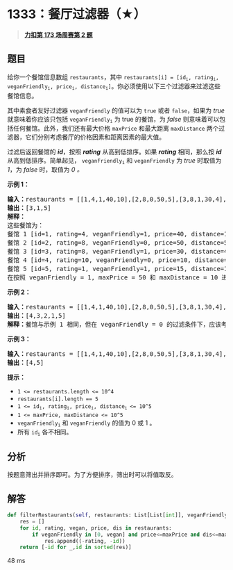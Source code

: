 # 1333：餐厅过滤器（★）


> <u>**[力扣第 173 场周赛第 2 题](https://leetcode.cn/problems/filter-restaurants-by-vegan-friendly-price-and-distance/)**</u>

## 题目

<p>给你一个餐馆信息数组 <code>restaurants</code>，其中  <code>restaurants[i] = [id<sub>i</sub>, rating<sub>i</sub>, veganFriendly<sub>i</sub>, price<sub>i</sub>, distance<sub>i</sub>]</code>。你必须使用以下三个过滤器来过滤这些餐馆信息。</p>

<p>其中素食者友好过滤器 <code>veganFriendly</code> 的值可以为 <code>true</code> 或者 <code>false</code>，如果为 <em>true</em> 就意味着你应该只包括 <code>veganFriendly<sub>i</sub></code> 为 true 的餐馆，为 <em>false</em> 则意味着可以包括任何餐馆。此外，我们还有最大价格 <code>maxPrice</code> 和最大距离 <code>maxDistance</code> 两个过滤器，它们分别考虑餐厅的价格因素和距离因素的最大值。</p>

<p>过滤后返回餐馆的 <strong><em>id</em></strong>，按照 <em><strong>rating</strong></em> 从高到低排序。如果 <em><strong>rating</strong></em> 相同，那么按 <em><strong>id</strong></em> 从高到低排序。简单起见， <code>veganFriendly<sub>i</sub></code> 和 <code>veganFriendly</code> 为 <em>true</em> 时取值为 <em>1</em>，为 <em>false</em> 时，取值为 <em>0 。</em></p>



<p><strong>示例 1：</strong></p>

<pre><strong>输入：</strong>restaurants = [[1,4,1,40,10],[2,8,0,50,5],[3,8,1,30,4],[4,10,0,10,3],[5,1,1,15,1]], veganFriendly = 1, maxPrice = 50, maxDistance = 10
<strong>输出：</strong>[3,1,5]
<strong>解释：
</strong>这些餐馆为：
餐馆 1 [id=1, rating=4, veganFriendly=1, price=40, distance=10]
餐馆 2 [id=2, rating=8, veganFriendly=0, price=50, distance=5]
餐馆 3 [id=3, rating=8, veganFriendly=1, price=30, distance=4]
餐馆 4 [id=4, rating=10, veganFriendly=0, price=10, distance=3]
餐馆 5 [id=5, rating=1, veganFriendly=1, price=15, distance=1]
在按照 veganFriendly = 1, maxPrice = 50 和 maxDistance = 10 进行过滤后，我们得到了餐馆 3, 餐馆 1 和 餐馆 5（按评分从高到低排序）。
</pre>

<p><strong>示例 2：</strong></p>

<pre><strong>输入：</strong>restaurants = [[1,4,1,40,10],[2,8,0,50,5],[3,8,1,30,4],[4,10,0,10,3],[5,1,1,15,1]], veganFriendly = 0, maxPrice = 50, maxDistance = 10
<strong>输出：</strong>[4,3,2,1,5]
<strong>解释：</strong>餐馆与示例 1 相同，但在 veganFriendly = 0 的过滤条件下，应该考虑所有餐馆。
</pre>

<p><strong>示例 3：</strong></p>

<pre><strong>输入：</strong>restaurants = [[1,4,1,40,10],[2,8,0,50,5],[3,8,1,30,4],[4,10,0,10,3],[5,1,1,15,1]], veganFriendly = 0, maxPrice = 30, maxDistance = 3
<strong>输出：</strong>[4,5]
</pre>



<p><strong>提示：</strong></p>

<ul>
<li><code>1 &lt;= restaurants.length &lt;= 10^4</code></li>
<li><code>restaurants[i].length == 5</code></li>
<li><code>1 &lt;= id<sub>i</sub>, rating<sub>i</sub>, price<sub>i</sub>, distance<sub>i </sub>&lt;= 10^5</code></li>
<li><code>1 &lt;= maxPrice, maxDistance &lt;= 10^5</code></li>
<li><code>veganFriendly<sub>i</sub></code> 和 <code>veganFriendly</code> 的值为 0 或 1 。</li>
<li>所有 <code>id<sub>i</sub></code> 各不相同。</li>
</ul>


## 分析

按题意筛出并排序即可。为了方便排序，筛出时可以将值取反。

## 解答


```python
def filterRestaurants(self, restaurants: List[List[int]], veganFriendly: int, maxPrice: int, maxDistance: int) -> List[int]:
	res = []
	for id, rating, vegan, price, dis in restaurants:
		if veganFriendly in [0, vegan] and price<=maxPrice and dis<=maxDistance:
			res.append((-rating, -id))
	return [-id for _,id in sorted(res)]
```
48 ms
